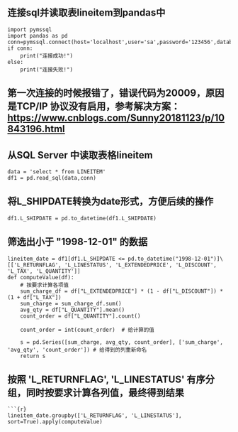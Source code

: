 ## 连接sql并读取表lineitem到pandas中
```{r}
import pymssql
import pandas as pd
conn=pymssql.connect(host='localhost',user='sa',password='123456',database='TPCH')
if conn:
    print("连接成功!")    
else:
    print("连接失败!")
```
## 第一次连接的时候报错了，错误代码为20009，原因是TCP/IP 协议没有启用，参考解决方案：https://www.cnblogs.com/Sunny20181123/p/10843196.html
## 从SQL Server 中读取表格lineitem
```{r}
data = 'select * from LINEITEM'
df1 = pd.read_sql(data,conn)
```
## 将L_SHIPDATE转换为date形式，方便后续的操作
```{r}
df1.L_SHIPDATE = pd.to_datetime(df1.L_SHIPDATE)
```
## 筛选出小于 "1998-12-01" 的数据
```{r}
lineitem_date = df1[df1.L_SHIPDATE <= pd.to_datetime("1998-12-01")]\
[['L_RETURNFLAG', 'L_LINESTATUS', 'L_EXTENDEDPRICE', 'L_DISCOUNT', 'L_TAX', 'L_QUANTITY']]
def computeValue(df):
    # 按要求计算各项值
    sum_charge_df = df["L_EXTENDEDPRICE"] * (1 - df["L_DISCOUNT"]) * (1 + df["L_TAX"])
    sum_charge = sum_charge_df.sum()
    avg_qty = df["L_QUANTITY"].mean()
    count_order = df["L_QUANTITY"].count()
    
    count_order = int(count_order)  # 给计算的值
    
    s = pd.Series([sum_charge, avg_qty, count_order], ['sum_charge', 'avg_qty', 'count_order']) # 给得到的列重新命名
    return s
```
## 按照 'L_RETURNFLAG', 'L_LINESTATUS' 有序分组，同时按要求计算各列值，最终得到结果
```
```{r}
lineitem_date.groupby(['L_RETURNFLAG', 'L_LINESTATUS'], sort=True).apply(computeValue)
```
